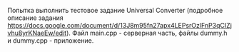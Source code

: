 Попытка выполнить тестовое задание Universal Converter (подробное описание задания https://docs.google.com/document/d/13J8m95fn27apx4LEPsrOzlFnP3qCIZjvhu8yrKNaeEw/edit).
Файл main.cpp - серверная часть,
файлы dummy.h и dummy.cpp - приложение.
